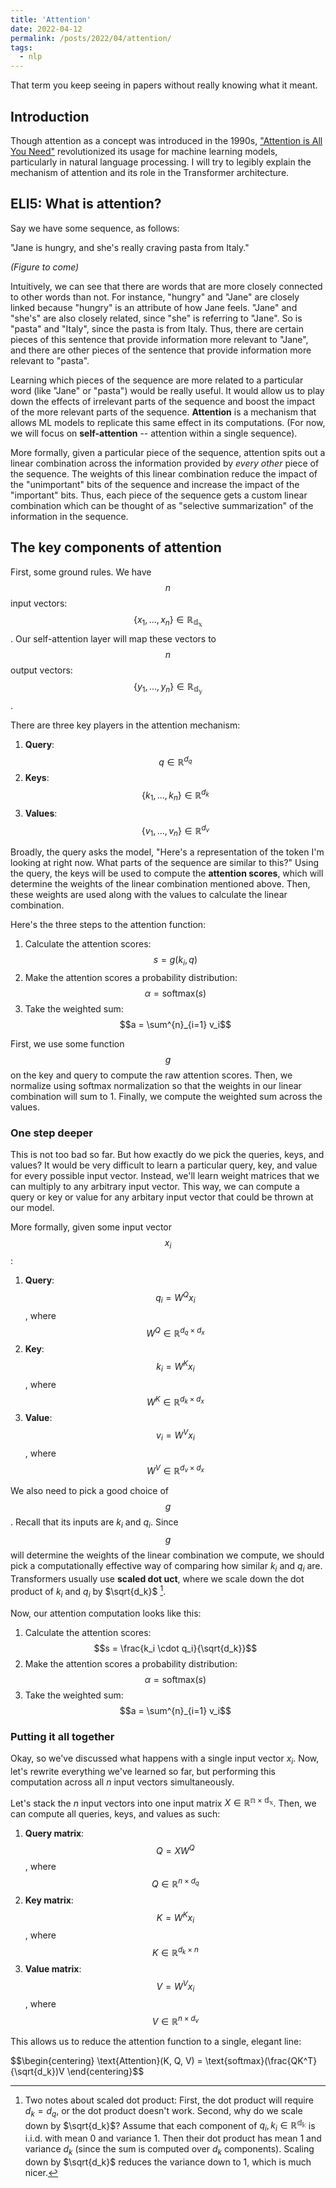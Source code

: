 ```yaml
---
title: 'Attention'
date: 2022-04-12
permalink: /posts/2022/04/attention/
tags:
  - nlp
---
```

That term you keep seeing in papers without really knowing what it meant.

## Introduction
Though attention as a concept was introduced in the 1990s, ["Attention is All You Need"](https://arxiv.org/abs/1706.03762) revolutionized its usage for machine learning models, particularly in natural language processing. I will try to legibly explain the mechanism of attention and its role in the Transformer architecture.

## ELI5: What is attention?
Say we have some sequence, as follows:

"Jane is hungry, and she's really craving pasta from Italy." 

_(Figure to come)_

Intuitively, we can see that there are words that are more closely connected to other words than not. For instance, "hungry" and "Jane" are closely linked because "hungry" is an attribute of how Jane feels. "Jane" and "she's" are also closely related, since "she" is referring to "Jane". So is "pasta" and "Italy", since the pasta is from Italy. Thus, there are certain pieces of this sentence that provide information more relevant to "Jane", and there are other pieces of the sentence that provide information more relevant to "pasta".

Learning which pieces of the sequence are more related to a particular word (like "Jane" or "pasta") would be really useful. It would allow us to play down the effects of irrelevant parts of the sequence and boost the impact of the more relevant parts of the sequence. **Attention** is a mechanism that allows ML models to replicate this same effect in its computations. (For now, we will focus on **self-attention** -- attention within a single sequence).

More formally, given a particular piece of the sequence, attention spits out a linear combination across the information provided by _every other_ piece of the sequence. The weights of this linear combination reduce the impact of the "unimportant" bits of the sequence and increase the impact of the "important" bits. Thus, each piece of the sequence gets a custom linear combination which can be thought of as "selective summarization" of the information in the sequence.

## The key components of attention
First, some ground rules. We have $$n$$ input vectors: $$\{x_1, ..., x_n\} \in \mathbb{R_{d_x}}$$. Our self-attention layer will map these vectors to $$n$$ output vectors: $$\{y_1, ..., y_n\} \in \mathbb{R_{d_y}}$$. 

There are three key players in the attention mechanism: 
1. **Query**: $$q \in \mathbb{R}^{d_q}$$
2. **Keys**: $$\{k_1, ..., k_n\} \in \mathbb{R}^{d_k}$$
3. **Values**: $$\{v_1, ..., v_n\} \in \mathbb{R}^{d_v}$$

Broadly, the query asks the model, "Here's a representation of the token I'm looking at right now. What parts of the sequence are similar to this?" Using the query, the keys will be used to compute the **attention scores**, which will determine the weights of the linear combination mentioned above. Then, these weights are used along with the values to calculate the linear combination.
 
Here's the three steps to the attention function:
1. Calculate the attention scores: $$s = g(k_i, q)$$
2. Make the attention scores a probability distribution: $$\alpha = \text{softmax}(s)$$
3. Take the weighted sum: $$a = \sum^{n}_{i=1} v_i$$

First, we use some function $$g$$ on the key and query to compute the raw attention scores. Then, we normalize using softmax normalization so that the weights in our linear combination will sum to 1. Finally, we compute the weighted sum across the values.

### One step deeper
This is not too bad so far. But how exactly do we pick the queries, keys, and values? It would be very difficult to learn a particular query, key, and value for every possible input vector. Instead, we'll learn weight matrices that we can multiply to any arbitrary input vector. This way, we can compute a query or key or value for any arbitary input vector that could be thrown at our model. 

More formally, given some input vector $$x_i$$:

1. **Query**: $$q_i = W^Qx_i$$, where $$W^Q \in \mathbb{R}^{d_q \times d_x}$$
2. **Key**: $$k_i = W^Kx_i$$, where $$W^K \in \mathbb{R}^{d_k\times d_x}$$
3. **Value**: $$v_i = W^Vx_i$$, where $$W^V \in \mathbb{R}^{d_v\times d_x}$$

We also need to pick a good choice of $$g$$. Recall that its inputs are $k_i$ and $q_i$. Since $$g$$ will determine the weights of the linear combination we compute, we should pick a computationally effective way of comparing how similar $k_i$ and $q_i$ are. Transformers usually use **scaled dot 
uct**, where we scale down the dot product of $k_i$ and $q_i$ by $\sqrt{d_k}$ [^scp].

[^scp]: Two notes about scaled dot product: First, the dot product will require $d_k = d_q$, or the dot product doesn't work. Second, why do we scale down by $\sqrt{d_k}$? Assume that each component of $q_i, k_i \in \mathbb{R^{d_k}}$ is i.i.d. with mean 0 and variance 1. Then their dot product has mean 1 and variance $d_k$ (since the sum is computed over $d_k$ components). Scaling down by $\sqrt{d_k}$ reduces the variance down to 1, which is much nicer.

Now, our attention computation looks like this:
1. Calculate the attention scores: $$s = \frac{k_i \cdot q_i}{\sqrt{d_k}}$$
2. Make the attention scores a probability distribution: $$\alpha = \text{softmax}(s)$$
3. Take the weighted sum: $$a = \sum^{n}_{i=1} v_i$$

### Putting it all together
Okay, so we've discussed what happens with a single input vector $x_i$. Now, let's rewrite everything we've learned so far, but performing this computation across all $n$ input vectors simultaneously.

Let's stack the $n$ input vectors into one input matrix $X \in \mathbb{R^{n \times d_x}}$. Then, we can compute all queries, keys, and values as such:

1. **Query matrix**: $$Q = XW^Q$$, where $$Q \in \mathbb{R}^{n \times d_q}$$
2. **Key matrix**: $$K= W^Kx_i$$, where $$K \in \mathbb{R}^{d_k\times n}$$
3. **Value matrix**: $$V = W^Vx_i$$, where $$V \in \mathbb{R}^{n\times d_v}$$

This allows us to reduce the attention function to a single, elegant line:

$$\begin{centering}
  \text{Attention}(K, Q, V) = \text{softmax}(\frac{QK^T}{\sqrt{d_k})V
\end{centering}$$


